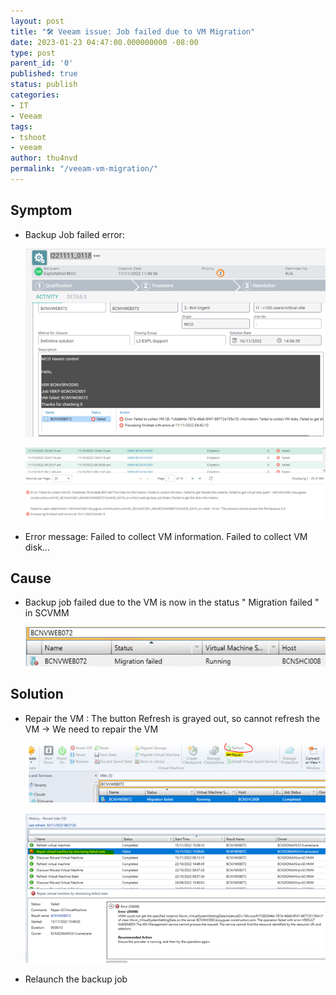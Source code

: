 ```yaml
---
layout: post
title: "🛠 Veeam issue: Job failed due to VM Migration"
date: 2023-01-23 04:47:00.000000000 -08:00
type: post
parent_id: '0'
published: true
status: publish
categories:
- IT
- Veeam
tags:
- tshoot
- veeam
author: thu4nvd
permalink: "/veeam-vm-migration/"
---
```


## Symptom
* Backup Job failed error:  
  
   ![Alt text](../assets/2024/01/vm-mig1.png)

   ![Alt text](../assets/2024/01/vm-mig2.png)

* Error message: Failed to collect VM information. Failed to collect VM disk...


## Cause

* Backup job failed due to the VM is now in the status " Migration failed " in SCVMM  

   ![Alt text](../assets/2024/01/vm-mig3.png)

## Solution
* Repair the VM : The button Refresh is grayed out, so cannot refresh the VM -> We need to repair the VM  

  ![Alt text](../assets/2024/01/vm-mig4.png)

  ![Alt text](../assets/2024/01/vm-mig5.png)

* Relaunch the backup job  
